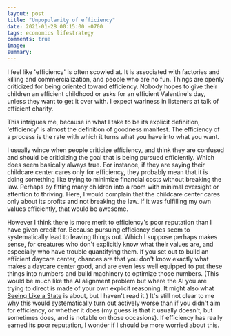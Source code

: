 ```yaml
---
layout: post
title: "Unpopularity of efficiency"
date: 2021-01-28 00:15:00 -0700
tags: economics lifestrategy
comments: true
image:
summary:
---
```

I feel like 'efficiency' is often scowled at. It is associated with factories and killing and commercialization, and people who are no fun. Things are openly criticized for being oriented toward efficiency. Nobody hopes to give their children an efficient childhood or asks for an efficient Valentine's day, unless they want to get it over with. I expect wariness in listeners at talk of efficient charity.

This intrigues me, because in what I take to be its explicit definition, 'efficiency' is almost the definition of goodness manifest. The efficiency of a process is the rate with which it turns what you have into what you want.<!--ex-->

I usually wince when people criticize efficiency, and think they are confused and should be criticizing the goal that is being pursued efficiently. Which does seem basically always true. For instance, if they are saying their childcare center cares only for efficiency, they probably mean that it is doing something like trying to minimize financial costs without breaking the law. Perhaps by fitting many children into a room with minimal oversight or attention to thriving. Here, I would complain that the childcare center cares only about its profits and not breaking the law. If it was fulfilling my own values efficiently, that would be awesome.

However I think there is more merit to efficiency's poor reputation than I have given credit for. Because pursuing efficiency does seem to systematically lead to leaving things out. Which I suppose perhaps makes sense, for creatures who don't explicitly know what their values are, and especially who have trouble quantifying them. If you set out to build an efficient daycare center, chances are that you don't know exactly what makes a daycare center good, and are even less well equipped to put these things into numbers and build machinery to optimize those numbers. (This would be much like the AI alignment problem but where the AI you are trying to direct is made of your own explicit reasoning. It might also what [Seeing Like a State](https://en.wikipedia.org/wiki/Seeing_Like_a_State) is about, but I haven't read it.) It's still not clear to me why this would systematically turn out actively worse than if you didn't aim for efficiency, or whether it does (my guess is that it usually doesn't, but sometimes does, and is notable on those occasions). If efficiency has really earned its poor reputation, I wonder if I should be more worried about this.
